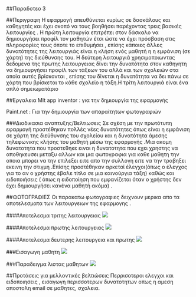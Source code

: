 ##Παραδοτεο 3

##Περιγραφη
Η εφαρμογή απευθύνεται κυρίως σε δασκάλους και καθηγητές και έχει σκοπό να τους βοηθήσει παρέχοντας τρεις βασικές λειτουργίες .
Η πρώτη λειτουργία επιτρέπει στον δάσκαλο να δημιουργήσει προφίλ τον μαθητών έτσι ώστε να έχει πρόσβαση στις πληροφορίες τους όποτε το
επιθυμήσει , επίσης κάποιες άλλες δυνατότητες της λειτουργιάς είναι η κλήση ενός μαθητή η η εμφάνιση (σε χάρτη) της διεύθυνσης του.
Η δεύτερη λειτουργιά χρησιμοποιωντας δεδομενα της πρωτης λειτουργειας δίνει την δυνατότητα στον καθηγητη να δημιουργήσει προφίλ των
τάξεων του αλλά και των σχολειών στα οποία αυτές βρίσκονται , επίσης του δίνεται η δυνατότητα να δει πάνω σε χάρτη που βρίσκεται το
κάθε σχολείο η τάξη.Η τρίτη λειτουργιά είναι ένα απλό σημειωματάριο

##Εργαλεια 
MIt app inventor : για την δημιουργία της εφαρμογής

Paint.net : Για την δημιουργία των απαραίτητων φωτογραφιών

###Διαδικασια αναπτυξης/Βελτιωσεις
Σε σχέση με την πρωτότυπη εφαρμογή προστέθηκαν πολλές νέες δυνατότητες όπως είναι η εμφάνιση σε χάρτη της διεύθυνσης του σχολείου
και η δυνατότητα άμεσης τηλεφωνικης κλήσης του μαθητή μέσω της εφαρμογής .Μια ακομη δυνατοτητα που προστεθηκε ειναι η δυνατοτητα που
εχει χρηστης να αποθηκευσει μεταξυ αλλων και μια φωτογραφια για καθε μαθητη την οποια μπορει να την επιλεξει ειτε απο την συλλογη 
ειτε να την τραβηξει εκεινη την στιγμη .Επίσης προστέθηκαν αρκετοί έλεγχοι(όπως ο έλεγχος για το αν ο χρήστης έβαλε τίτλο σε μια 
καινούργια τάξη) καθώς και ειδοποιήσεις ( όπως η ειδοποίηση που εμφανίζεται όταν ο χρήστης δεν έχει δημιουργήσει κανένα μαθητή ακόμα) .

##ΦΩΤΟΓΡΑΦΙΕΣ
Οι παρακατω φωτογραφιες δειχνουν μερικα απο τα αποτελεσματα των λειτουργειων της εφαρμογης .

####Αποτελεσμα τριτης λειτουργειας
![](Notespage.png)

####Αποτελεσμα πρωτης λειτουργειας
![](Studentspage.png)

####Αποτελεσμα δευτερης λειτουργεια και πρωτης
![](classpage.png)

###Εισαγωγη μαθητη
![](stu.png)

###Παραδειγμα λιστας μαθητων
![](list.png)


##Προτάσεις για μελλοντικές βελτιώσεις
Περρισοτεροι ελεγχοι και ειδοποιησεις , εισαγωγη περισσοτερων δυνατοτητων οπως η αμεση αποστολη email σε μαθητες, σχολεια.
